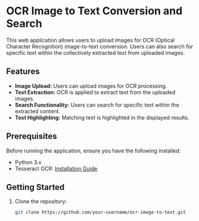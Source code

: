 # OCR Image to Text Conversion and Search

This web application allows users to upload images for OCR (Optical Character Recognition) image-to-text conversion. Users can also search for specific text within the collectively extracted text from uploaded images.

## Features

- **Image Upload:** Users can upload images for OCR processing.
- **Text Extraction:** OCR is applied to extract text from the uploaded images.
- **Search Functionality:** Users can search for specific text within the extracted content.
- **Text Highlighting:** Matching text is highlighted in the displayed results.

## Prerequisites

Before running the application, ensure you have the following installed:

- Python 3.x
- Tesseract OCR: [Installation Guide](https://github.com/tesseract-ocr/tesseract)

## Getting Started

1. Clone the repository:

   ```bash
   git clone https://github.com/your-username/ocr-image-to-text.git

